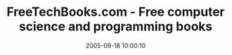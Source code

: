 ---
date: 2005-09-18 10:00:10
link:
  source: delicious
  source_url: https://del.icio.us/roytang
  text: FreeTechBooks.com - Free computer science and programming books
  url: http://www.freetechbooks.com/index.php
slug: freetechbooks-com-free-computer-science-and-programming-books
source: delicious
tags:
- books
- tech
title: FreeTechBooks.com - Free computer science and programming books
---